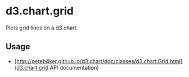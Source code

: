 # d3.chart.grid

Plots grid lines on a d3.chart.

## Usage

* [http://peteb4ker.github.io/d3.chart/doc/classes/d3.chart.Grid.html](d3.chart.grid API documentation)